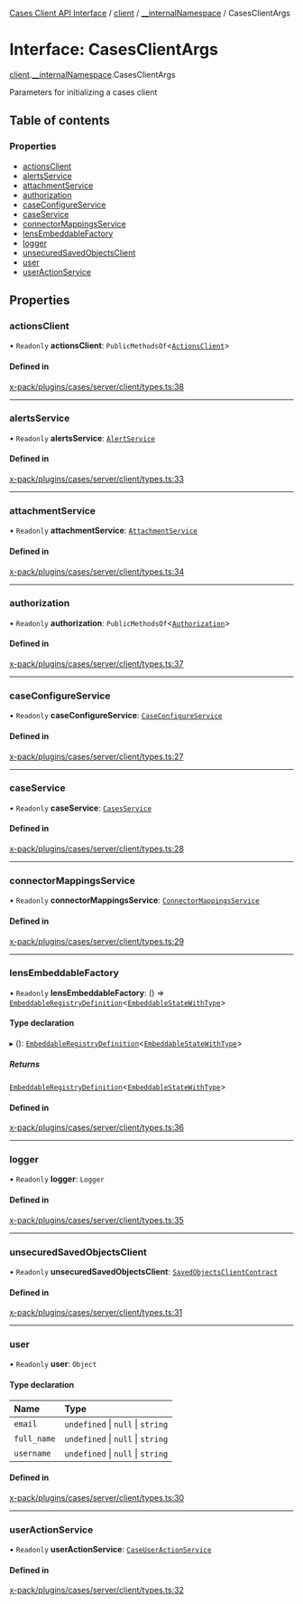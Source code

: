 [Cases Client API Interface](../README.md) / [client](../modules/client.md) / [\_\_internalNamespace](../modules/client.__internalNamespace.md) / CasesClientArgs

# Interface: CasesClientArgs

[client](../modules/client.md).[__internalNamespace](../modules/client.__internalNamespace.md).CasesClientArgs

Parameters for initializing a cases client

## Table of contents

### Properties

- [actionsClient](client.__internalNamespace.CasesClientArgs.md#actionsclient)
- [alertsService](client.__internalNamespace.CasesClientArgs.md#alertsservice)
- [attachmentService](client.__internalNamespace.CasesClientArgs.md#attachmentservice)
- [authorization](client.__internalNamespace.CasesClientArgs.md#authorization)
- [caseConfigureService](client.__internalNamespace.CasesClientArgs.md#caseconfigureservice)
- [caseService](client.__internalNamespace.CasesClientArgs.md#caseservice)
- [connectorMappingsService](client.__internalNamespace.CasesClientArgs.md#connectormappingsservice)
- [lensEmbeddableFactory](client.__internalNamespace.CasesClientArgs.md#lensembeddablefactory)
- [logger](client.__internalNamespace.CasesClientArgs.md#logger)
- [unsecuredSavedObjectsClient](client.__internalNamespace.CasesClientArgs.md#unsecuredsavedobjectsclient)
- [user](client.__internalNamespace.CasesClientArgs.md#user)
- [userActionService](client.__internalNamespace.CasesClientArgs.md#useractionservice)

## Properties

### actionsClient

• `Readonly` **actionsClient**: `PublicMethodsOf`<[`ActionsClient`](../modules/client.__internalNamespace.md#actionsclient)\>

#### Defined in

[x-pack/plugins/cases/server/client/types.ts:38](https://github.com/elastic/kibana/blob/06b0f975f60/x-pack/plugins/cases/server/client/types.ts#L38)

___

### alertsService

• `Readonly` **alertsService**: [`AlertService`](../classes/client.__internalNamespace.AlertService.md)

#### Defined in

[x-pack/plugins/cases/server/client/types.ts:33](https://github.com/elastic/kibana/blob/06b0f975f60/x-pack/plugins/cases/server/client/types.ts#L33)

___

### attachmentService

• `Readonly` **attachmentService**: [`AttachmentService`](../classes/client.__internalNamespace.AttachmentService.md)

#### Defined in

[x-pack/plugins/cases/server/client/types.ts:34](https://github.com/elastic/kibana/blob/06b0f975f60/x-pack/plugins/cases/server/client/types.ts#L34)

___

### authorization

• `Readonly` **authorization**: `PublicMethodsOf`<[`Authorization`](../classes/client.__internalNamespace.Authorization.md)\>

#### Defined in

[x-pack/plugins/cases/server/client/types.ts:37](https://github.com/elastic/kibana/blob/06b0f975f60/x-pack/plugins/cases/server/client/types.ts#L37)

___

### caseConfigureService

• `Readonly` **caseConfigureService**: [`CaseConfigureService`](../classes/client.__internalNamespace.CaseConfigureService.md)

#### Defined in

[x-pack/plugins/cases/server/client/types.ts:27](https://github.com/elastic/kibana/blob/06b0f975f60/x-pack/plugins/cases/server/client/types.ts#L27)

___

### caseService

• `Readonly` **caseService**: [`CasesService`](../classes/client.__internalNamespace.CasesService.md)

#### Defined in

[x-pack/plugins/cases/server/client/types.ts:28](https://github.com/elastic/kibana/blob/06b0f975f60/x-pack/plugins/cases/server/client/types.ts#L28)

___

### connectorMappingsService

• `Readonly` **connectorMappingsService**: [`ConnectorMappingsService`](../classes/client.__internalNamespace.ConnectorMappingsService.md)

#### Defined in

[x-pack/plugins/cases/server/client/types.ts:29](https://github.com/elastic/kibana/blob/06b0f975f60/x-pack/plugins/cases/server/client/types.ts#L29)

___

### lensEmbeddableFactory

• `Readonly` **lensEmbeddableFactory**: () => [`EmbeddableRegistryDefinition`](client.__internalNamespace.EmbeddableRegistryDefinition.md)<[`EmbeddableStateWithType`](../modules/client.__internalNamespace.md#embeddablestatewithtype)\>

#### Type declaration

▸ (): [`EmbeddableRegistryDefinition`](client.__internalNamespace.EmbeddableRegistryDefinition.md)<[`EmbeddableStateWithType`](../modules/client.__internalNamespace.md#embeddablestatewithtype)\>

##### Returns

[`EmbeddableRegistryDefinition`](client.__internalNamespace.EmbeddableRegistryDefinition.md)<[`EmbeddableStateWithType`](../modules/client.__internalNamespace.md#embeddablestatewithtype)\>

#### Defined in

[x-pack/plugins/cases/server/client/types.ts:36](https://github.com/elastic/kibana/blob/06b0f975f60/x-pack/plugins/cases/server/client/types.ts#L36)

___

### logger

• `Readonly` **logger**: `Logger`

#### Defined in

[x-pack/plugins/cases/server/client/types.ts:35](https://github.com/elastic/kibana/blob/06b0f975f60/x-pack/plugins/cases/server/client/types.ts#L35)

___

### unsecuredSavedObjectsClient

• `Readonly` **unsecuredSavedObjectsClient**: [`SavedObjectsClientContract`](../modules/client.__internalNamespace.md#savedobjectsclientcontract)

#### Defined in

[x-pack/plugins/cases/server/client/types.ts:31](https://github.com/elastic/kibana/blob/06b0f975f60/x-pack/plugins/cases/server/client/types.ts#L31)

___

### user

• `Readonly` **user**: `Object`

#### Type declaration

| Name | Type |
| :------ | :------ |
| `email` | `undefined` \| ``null`` \| `string` |
| `full_name` | `undefined` \| ``null`` \| `string` |
| `username` | `undefined` \| ``null`` \| `string` |

#### Defined in

[x-pack/plugins/cases/server/client/types.ts:30](https://github.com/elastic/kibana/blob/06b0f975f60/x-pack/plugins/cases/server/client/types.ts#L30)

___

### userActionService

• `Readonly` **userActionService**: [`CaseUserActionService`](../classes/client.__internalNamespace.CaseUserActionService.md)

#### Defined in

[x-pack/plugins/cases/server/client/types.ts:32](https://github.com/elastic/kibana/blob/06b0f975f60/x-pack/plugins/cases/server/client/types.ts#L32)
